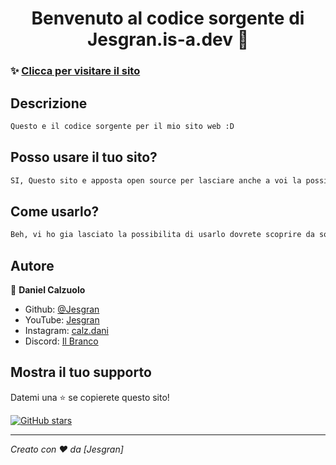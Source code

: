<h1 align="center">Benvenuto al codice sorgente di Jesgran.is-a.dev 👋</h1>


### ✨ [Clicca per visitare il sito](jesgran.is-a.dev)

## Descrizione

```sh
Questo e il codice sorgente per il mio sito web :D
```

## Posso usare il tuo sito?

```sh
SI, Questo sito e apposta open source per lasciare anche a voi la possibilita di fare un portafolio personlale
```

## Come usarlo?

```sh
Beh, vi ho gia lasciato la possibilita di usarlo dovrete scoprire da soli come personalizzarlo ;)
```

## Autore

👤 **Daniel Calzuolo**

* Github: [@Jesgran](https://github.com/Jesgran)
* YouTube: [Jesgran](https://www.youtube.com/channel/UC3EKMFcv4QF3Tz8WM78BTAg)
* Instagram: [calz.dani](https://www.instagram.com/calz.dani)
* Discord: [Il Branco](dsc.gg/mrjake)

## Mostra il tuo supporto

Datemi una ⭐️ se copierete questo sito!
<p>
<a href="https://github.com/Jesgran/jesgran.is-a.dev/stargazers"><img alt="GitHub stars" src="https://img.shields.io/github/stars/Jesgran/jesgran.is-a.dev?style=for-the-badge"></a>

</p>

***
_Creato con ❤️ da [Jesgran]_
